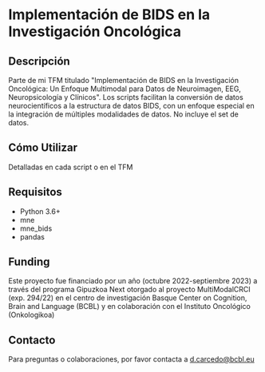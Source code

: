 # Implementación de BIDS en la Investigación Oncológica

## Descripción
Parte de mi TFM titulado "Implementación de BIDS en la Investigación Oncológica: Un Enfoque Multimodal para Datos de Neuroimagen, EEG, Neuropsicología y Clínicos". Los scripts facilitan la conversión de datos neurocientíficos a la estructura de datos BIDS, con un enfoque especial en la integración de múltiples modalidades de datos.
No incluye el set de datos.
## Cómo Utilizar
Detalladas en cada script o en el TFM
## Requisitos
- Python 3.6+
- mne
- mne_bids
- pandas
## Funding
Este proyecto fue financiado por un año (octubre 2022-septiembre 2023) a través del programa Gipuzkoa Next otorgado al proyecto MultiModalCRCI (exp. 294/22) en el centro de investigación Basque Center on Cognition, Brain and Language (BCBL) y en colaboración con el Instituto Oncológico (Onkologikoa)
## Contacto
Para preguntas o colaboraciones, por favor contacta a d.carcedo@bcbl.eu
